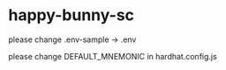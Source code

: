 # happy-bunny-sc
please change .env-sample -> .env

please change DEFAULT_MNEMONIC in hardhat.config.js

